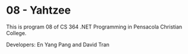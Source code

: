 # 08 - Yahtzee
This is program 08 of CS 364 .NET Programming in Pensacola Christian College.

Developers: En Yang Pang and David Tran
